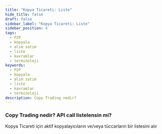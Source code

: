 ```yaml
---
title: "Kopya Ticareti: Liste"
hide_title: false
draft: false
sidebar_label: "Kopya Ticareti: Liste"
sidebar_position: 4
tags:
  - P2P
  - kopyala
  - alım satım
  - liste
  - kavramlar
  - terminoloji
keywords:
  - P2P
  - kopyala
  - alım satım
  - liste
  - kavramlar
  - terminoloji
description: Copy Trading nedir?
---
```


### Copy Trading nedir? API call listelensin mi?

Kopya Ticareti için aktif kopyalayıcıların ve/veya tüccarların bir listesini alır
